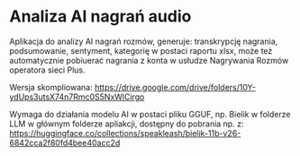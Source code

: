 # Analiza AI nagrań audio
Aplikacja do analizy AI nagrań rozmów, generuje: transkrypcję nagrania, podsumowanie, sentyment, kategorię w postaci raportu xlsx, może też automatycznie pobiuerać nagrania z konta w usłudze Nagrywania Rozmów operatora sieci Plus.

Wersja skompliowana:
https://drive.google.com/drive/folders/10Y-ydUps3utsX74n7Rmc0S5NxWlCirgo

Wymaga do działania modelu AI w postaci pliku GGUF, np. Bielik w folderze LLM w głównym folderze apliakcji, dostępny do pobrania np. z:
https://huggingface.co/collections/speakleash/bielik-11b-v26-6842cca2f80fd4bee40acc2d
